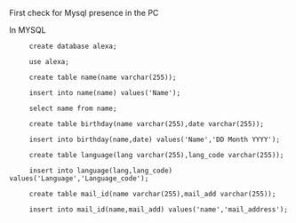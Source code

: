 First check for Mysql presence in the PC

In MYSQL

         create database alexa;
         
         use alexa;
         
         create table name(name varchar(255));
         
         insert into name(name) values('Name');
         
         select name from name;
         
         create table birthday(name varchar(255),date varchar(255));
         
         insert into birthday(name,date) values('Name','DD Month YYYY');
         
         create table language(lang varchar(255),lang_code varchar(255));
         
         insert into language(lang,lang_code) values('Language','Language_code');
         
         create table mail_id(name varchar(255),mail_add varchar(255));
         
         insert into mail_id(name,mail_add) values('name','mail_address');
